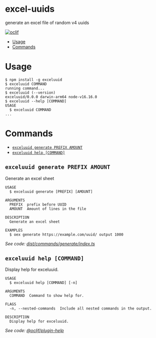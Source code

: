 excel-uuids
=================

generate an excel file of random v4 uuids

[![oclif](https://img.shields.io/badge/cli-oclif-brightgreen.svg)](https://oclif.io)

<!-- toc -->
* [Usage](#usage)
* [Commands](#commands)
<!-- tocstop -->
# Usage
<!-- usage -->
```sh-session
$ npm install -g exceluuid
$ exceluuid COMMAND
running command...
$ exceluuid (--version)
exceluuid/0.0.0 darwin-arm64 node-v16.16.0
$ exceluuid --help [COMMAND]
USAGE
  $ exceluuid COMMAND
...
```
<!-- usagestop -->
# Commands
<!-- commands -->
* [`exceluuid generate PREFIX AMOUNT`](#exceluuid-generate-prefix-amount)
* [`exceluuid help [COMMAND]`](#exceluuid-help-command)

## `exceluuid generate PREFIX AMOUNT`

Generate an excel sheet

```
USAGE
  $ exceluuid generate [PREFIX] [AMOUNT]

ARGUMENTS
  PREFIX  prefix before UUID
  AMOUNT  Amount of lines in the file

DESCRIPTION
  Generate an excel sheet

EXAMPLES
  $ oex generate https://example.com/uuid/ output 1000
```

_See code: [dist/commands/generate/index.ts](https://github.com/fumeapp/exceluuid/blob/v0.0.0/dist/commands/generate/index.ts)_

## `exceluuid help [COMMAND]`

Display help for exceluuid.

```
USAGE
  $ exceluuid help [COMMAND] [-n]

ARGUMENTS
  COMMAND  Command to show help for.

FLAGS
  -n, --nested-commands  Include all nested commands in the output.

DESCRIPTION
  Display help for exceluuid.
```

_See code: [@oclif/plugin-help](https://github.com/oclif/plugin-help/blob/v5.1.10/src/commands/help.ts)_
<!-- commandsstop -->

